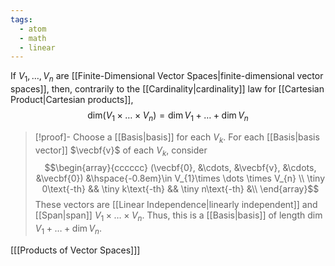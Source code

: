 ```yaml
---
tags:
  - atom
  - math
  - linear
---
```

If $V_{1},\dots,V_{n}$ are [[Finite-Dimensional Vector Spaces|finite-dimensional vector spaces]], then, contrarily to the [[Cardinality|cardinality]] law for [[Cartesian Product|Cartesian products]],
$$ \text{dim}(V_{1}\times \dots \times V_{n}) = \text{dim}\,V_{1} + \dots + \text{dim}\,V_{n} $$

> [!proof]-
> Choose a [[Basis|basis]] for each $V_{k}$. For each [[Basis|basis vector]] $\vecbf{v}$ of each $V_{k}$, consider
> $$\begin{array}{cccccc}
> 	(\vecbf{0}, &\cdots, &\vecbf{v}, &\cdots, &\vecbf{0}) &\hspace{-0.8em}\in V_{1}\times \dots \times V_{n} \\
> 	\tiny 0\text{-th} && \tiny k\text{-th} && \tiny n\text{-th} &\\
> \end{array}$$
> These vectors are [[Linear Independence|linearly independent]] and [[Span|span]] $V_{1}\times \dots \times V_{n}$. Thus, this is a [[Basis|basis]] of length $\text{dim}\,V_{1} + \dots + \text{dim}\,V_{n}$.

\[[[Products of Vector Spaces]]\]